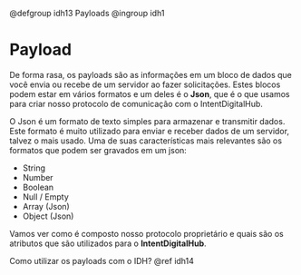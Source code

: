 @defgroup idh13 Payloads
@ingroup idh1

# Payload

De forma rasa, os payloads são as informações em um bloco de dados que você envia ou recebe de um servidor ao fazer solicitações. Estes blocos podem estar em vários formatos e um deles é o **Json**, que é o que usamos para criar nosso protocolo de comunicação com o IntentDigitalHub.
<br>

O Json é um formato de texto simples para armazenar e transmitir dados. Este formato é muito utilizado para enviar e receber dados de um servidor, talvez o mais usado. Uma de suas características mais relevantes são os formatos que podem ser gravados em um json:
   * String
   * Number
   * Boolean
   * Null / Empty
   * Array (Json)
   * Object (Json)

Vamos ver como é composto nosso protocolo proprietário e quais são os atributos que são utilizados para o **IntentDigitalHub**.
<br>

Como utilizar os payloads com o IDH? @ref idh14